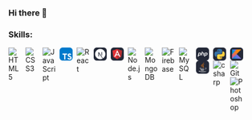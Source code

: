 ### Hi there 👋

### Skills:

<img align="left" alt="HTML5" width="26px" src="https://cdn.jsdelivr.net/gh/devicons/devicon/icons/html5/html5-original.svg" style="padding-right:8px;" />
<img align="left" alt="CSS3" width="26px" src="https://cdn.jsdelivr.net/gh/devicons/devicon/icons/css3/css3-original.svg" style="padding-right:8px;" />
<img align="left" alt="JavaScript" width="26px" src="https://cdn.jsdelivr.net/gh/devicons/devicon/icons/javascript/javascript-original.svg" style="padding-right:8px;" />
<img align="left" alt="TypeScript" width="26px" src="https://github.com/tandpfun/skill-icons/blob/main/icons/TypeScript.svg" style="padding-right:8px;" />
<img align="left" alt="React" width="26px" src="https://cdn.jsdelivr.net/gh/devicons/devicon/icons/react/react-original.svg" style="padding-right:8px;" />
<img align="left" alt="NextJS" width="26px" src="https://github.com/tandpfun/skill-icons/blob/main/icons/NextJS-Dark.svg" style="padding-right:8px;" />
<img align="left" alt="Angular" width="26px" src="https://github.com/tandpfun/skill-icons/blob/main/icons/Angular-Dark.svg" style="padding-right:8px;" />
<img align="left" alt="Node.js" width="26px" src="https://cdn.jsdelivr.net/gh/devicons/devicon/icons/nodejs/nodejs-original.svg" style="padding-right:8px;" />
<img align="left" alt="MongoDB" width="26px" src="https://cdn.jsdelivr.net/gh/devicons/devicon/icons/mongodb/mongodb-original.svg" style="padding-right:8px;" />
<img align="left" alt="Firebase" width="26px" src="https://www.vectorlogo.zone/logos/firebase/firebase-icon.svg" style="padding-right:8px;" />
<img align="left" alt="MySQL" width="26px" src="https://cdn.jsdelivr.net/gh/devicons/devicon/icons/mysql/mysql-original.svg" style="padding-right:8px;" />
<img align="left" alt="PHP" width="26px" src="https://github.com/tandpfun/skill-icons/blob/main/icons/PHP-Dark.svg" style="padding-right:8px;" />
<img align="left" alt="Python" width="26px" src="https://github.com/tandpfun/skill-icons/blob/main/icons/Python-Dark.svg" style="padding-right:8px;" />
<img align="left" alt="Kotlin" width="26px" src="https://github.com/tandpfun/skill-icons/blob/main/icons/Kotlin-Dark.svg" style="padding-right:8px;" />
<img align="left" alt="Java" width="26px" src="https://github.com/tandpfun/skill-icons/blob/main/icons/Java-Dark.svg" style="padding-right:8px;" />
<img align="left" alt="csharp" width="26px" src="https://cdn.cdnlogo.com/logos/c/27/c.svg" style="padding-right:8px;" />  
<img align="left" alt="Git" width="26px" src="https://cdn.jsdelivr.net/gh/devicons/devicon/icons/git/git-original.svg" style="padding-right:8px;" />
<img align="left" alt="Photoshop" width="26px" src="https://uxwing.com/wp-content/themes/uxwing/download/10-brands-and-social-media/adobe-photoshop.svg" style="padding-right:8px;" />



<!--
**younis3/younis3** is a ✨ _special_ ✨ repository because its `README.md` (this file) appears on your GitHub profile.

Here are some ideas to get you started:

- 🔭 I’m currently working on ...
- 🌱 I’m currently learning ...
- 👯 I’m looking to collaborate on ...
- 🤔 I’m looking for help with ...
- 💬 Ask me about ...
- 📫 How to reach me: ...
- 😄 Pronouns: ...
- ⚡ Fun fact: ...
-->
